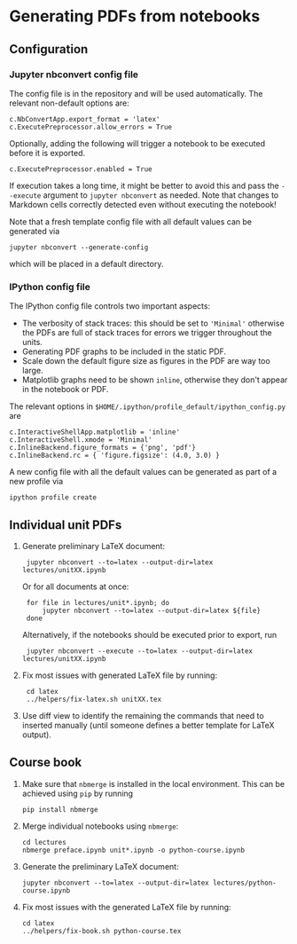 
# Generating PDFs from notebooks

## Configuration

### Jupyter nbconvert config file

The config file is in the repository and will be used automatically.
The relevant non-default options are:

    c.NbConvertApp.export_format = 'latex'
    c.ExecutePreprocessor.allow_errors = True

Optionally, adding the following will trigger a notebook to be executed
before it is exported.

    c.ExecutePreprocessor.enabled = True

If execution takes a long time, it might be better to avoid this and 
pass the `--execute` argument to `jupyter nbconvert` as needed. Note that
changes to Markdown cells correctly detected even without executing the notebook!

Note that a fresh template config file with all default values can 
be generated via
    
    jupyter nbconvert --generate-config 

which will be placed in a default directory.

### IPython config file

The IPython config file controls two important aspects:

- The verbosity of stack traces: this should be set to `'Minimal'`
    otherwise the PDFs are full of stack traces for errors we 
    trigger throughout the units.
- Generating PDF graphs to be included in the static PDF.
- Scale down the default figure size as figures in the PDF are way too large.
- Matplotlib graphs need to be shown `inline`, otherwise they don't appear in 
  the notebook or PDF.

The relevant options in `$HOME/.ipython/profile_default/ipython_config.py` are

    c.InteractiveShellApp.matplotlib = 'inline'
    c.InteractiveShell.xmode = 'Minimal'
    c.InlineBackend.figure_formats = {'png', 'pdf'}
    c.InlineBackend.rc = { 'figure.figsize': (4.0, 3.0) }

A new config file with all the default values can be generated as part
of a new profile via

    ipython profile create

## Individual unit PDFs

1. Generate preliminary LaTeX document:

        jupyter nbconvert --to=latex --output-dir=latex lectures/unitXX.ipynb

    Or for all documents at once:

        for file in lectures/unit*.ipynb; do
            jupyter nbconvert --to=latex --output-dir=latex ${file}
        done

    Alternatively, if the notebooks should be executed prior to export, run

        jupyter nbconvert --execute --to=latex --output-dir=latex lectures/unitXX.ipynb

2. Fix most issues with generated LaTeX file by running:

        cd latex
        ../helpers/fix-latex.sh unitXX.tex

3. Use diff view to identify the remaining the commands that need to inserted
   manually (until someone defines a better template for LaTeX output). 

## Course book

1.  Make sure that `nbmerge` is installed in the local environment. This
    can be achieved using `pip` by running

        pip install nbmerge

2.  Merge individual notebooks using `nbmerge`:

        cd lectures    
        nbmerge preface.ipynb unit*.ipynb -o python-course.ipynb
 
3.  Generate the preliminary LaTeX document:

        jupyter nbconvert --to=latex --output-dir=latex lectures/python-course.ipynb 

4.  Fix most issues with the generated LaTeX file by running:
    
        cd latex
        ../helpers/fix-book.sh python-course.tex
